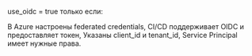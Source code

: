 use_oidc = true
только если: 

В Azure настроены federated credentials,
CI/CD поддерживает OIDC и предоставляет токен,
Указаны client_id и tenant_id,
Service Principal имеет нужные права.